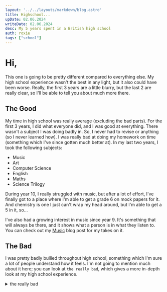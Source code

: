 ```yaml
---
layout: '../../layouts/markdown/blog.astro'
title: Highschool...
upDate: 02.06.2024
writeDate: 02.06.2024
desc: My 5 years spent in a British high school
auth: roxie
tags: ["school"]
---
```


# Hi,
This one is going to be pretty different compared to everything else. My high school experience wasn't the best in any light, but it also could have been worse. Really, the first 3 years are a little blurry, but the last 2 are really clear, so I'll be able to tell you about much more there.

## The Good
My time in high school was really average (excluding the bad parts). For the first 3 years, I did what everyone did, and I was good at everything. There wasn't a subject I was doing badly in. So, I never had to revise or anything (so I never learned how). I was really bad at doing my homework on time (something which I've since gotten much better at). In my last two years, I took the following subjects:
- Music
- Art
- Computer Science
- English
- Maths
- Science Trilogy

During year 10, I really struggled with music, but after a lot of effort, I've finally got to a place where I'm able to get a grade 6 on mock papers for it. And chemistry is one I just can't wrap my head around, but I'm able to get a 5 in it, so...

I've also had a growing interest in music since year 9. It's something that will always be there, and it shows what a person is in what they listen to. You can check out my [Music](https://roxcelic.love/posts/post0002/) blog post for my takes on it.

## The Bad
I was pretty badly bullied throughout high school, something which I'm sure a lot of people understand how it feels. I'm not going to mention much about it here; you can look at `the really bad`, which gives a more in-depth look at my high school experience.

<details>
    <code>tw-assault</code>
    <summary>the really bad</summary>
    <h4>Year 7 (2019-2020)</h4>
    <p>I started year 7 with 2 'friends' from my primary. I remember I fell out with them over some silly reason, but I can't actually remember it, so my first few terms of year 7 I spent alone. Thankfully, I did make friends later in the year, and they're still my friends now. I think I'm pretty lucky to have them, really, and I can't think of anyone else I'd rather have spent my time with. Then, of course, lockdown struck.</p>
    <h4>Year 8 (2020-2021)</h4>
    <p>Year 8 was spent mostly in lockdown if I remember correctly, with it ending just at the very end of the school year. I got really into the Dream SMP during this time, I think (for anyone wondering, I watched Tubbo, Technoblade, and Ranboo). I also really enjoyed Jaiden Animations, Lovejoy, Wilbur Soot, and Chippy Gaming.</p>
    <h4>Year 9 (2021-2022)</h4>
    <p>During year 9, I started to look at myself and try and figure out who I was a bit more than any other year. I started to lean into being a bit more 'girly' with how I dress and act (this is probably what caused most of my issues later), and at the end of the year, I had a large falling out with my friends which led me to try and be more 'liked' and popular. I cut my hair really short (and omg, I was so stupid, bad idea, bad idea). During the summer break of this year is when I met some people that I would regard as amazing and were a really positive influence on me.</p>
    <h4>Year 10 (2022-2023)</h4>
    <p>This is the year when I think everything went wrong for me. It turns out during one of the breaks early in the year, I was being stalked while on a trip out with one of my old friends after we made up again (I think at this point there was maybe something more?), and we were recorded holding hands, and it was posted everywhere. From that point on, I've been followed consistently every time I went outside because boys find it funny to stalk girls, I guess? Actual weirdos. It was just stalking and recording for a while, which was not **too** bad until it became constant slurs and eventually assault. This put me in a really bad state mentally, and I was also trying to keep the attention from my friend, so if I ever saw her getting harassed, I'd put the attention back to me because I saw it as my fault it was happening for some reason. Me being in that really bad state led to another argument with my friend which took much longer to get over, so I was once again alone and in a really bad state mentally. Not to mention the video of me being assaulted that still gets shown to me over and over again now, and I have to try and pretend that it didn't bother me, so I think I set it as my lockscreen for a while, but it still hurts.</p>
    <h4>Year 11 (2023-2024)</h4>
    <p>My current and final year, I've been working on myself for a lot of it. The assault calmed down halfway through, and it's been a really long time since I've been hurt or anything. It ended when there was this really big thing about them *sexually* assaulting me, and I think they've been too scared to do anything else. Another thing which I haven't had a chance to talk about to anyone. Most people this year have just been ignoring me and calling me annoying to my face, which is better than before but it's still not fun. I'm at the end of it now though, so that's amazing. Thanks for reading. There's much more which I could have said, but I don't feel like I should as it's really personal.</p>
</details>
